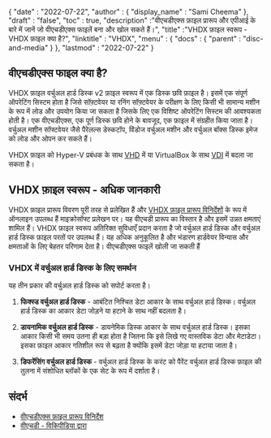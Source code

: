 {
  "date" : "2022-07-22",
  "author" : {
    "display_name" : "Sami Cheema"
},
  "draft" : "false",
   "toc" : true,
  "description" :"वीएचडीएक्स फ़ाइल प्रारूप और एपीआई के बारे में जानें जो वीएचडीएक्स फाइलें बना और खोल सकते हैं।",
  "title" :"VHDX फ़ाइल स्वरूप - VHDX फ़ाइल क्या है?",
  "linktitle" : "VHDX",
  "menu" : {
    "docs" : {
      "parent" : "disc-and-media"
}
},
  "lastmod" : "2022-07-22"
}

## वीएचडीएक्स फाइल क्या है?

VHDX फ़ाइल वर्चुअल हार्ड डिस्क v2 फ़ाइल स्वरूप में एक डिस्क छवि फ़ाइल है। इसमें एक संपूर्ण ऑपरेटिंग सिस्टम होता है जिसे सॉफ़्टवेयर या रनिंग सॉफ़्टवेयर के परीक्षण के लिए किसी भी सामान्य मशीन के रूप में लोड और उपयोग किया जा सकता है जिसके लिए एक विशिष्ट ऑपरेटिंग सिस्टम की आवश्यकता होती है। एक वीएचडीएक्स, एक पूर्ण डिस्क छवि होने के बावजूद, एक फ़ाइल में संग्रहीत किया जाता है। वर्चुअल मशीन सॉफ्टवेयर जैसे पैरेलल्स डेस्कटॉप, विंडोज वर्चुअल मशीन और वर्चुअल बॉक्स डिस्क इमेज को लोड और ओपन कर सकते हैं।

VHDX फ़ाइल को Hyper-V प्रबंधक के साथ [VHD](/hi/disc-and-media/vhd/) में या VirtualBox के साथ [VDI](/hi/disc-and-media/vdi/) में बदला जा सकता है।

## VHDX फ़ाइल स्वरूप - अधिक जानकारी

VHDX फ़ाइल प्रारूप विवरण पूरी तरह से प्रलेखित हैं और [VHDX फ़ाइल प्रारूप विनिर्देशों](https://learn.microsoft.com/en-us/openspecs/windows_protocols/ms-vhdx/83e061f8-f6e2-4de1-91bd-5d518a43d477) के रूप में ऑनलाइन उपलब्ध हैं माइक्रोसॉफ्ट प्रलेखन पर। यह वीएचडी प्रारूप का विस्तार है और इसमें उन्नत क्षमताएं शामिल हैं। VHDX फ़ाइल स्वरूप अतिरिक्त सुविधाएँ प्रदान करता है जो वर्चुअल हार्ड डिस्क और वर्चुअल हार्ड डिस्क फ़ाइल परतों पर उपलब्ध हैं। यह अधिक अनुकूलित है और भंडारण हार्डवेयर विन्यास और क्षमताओं के लिए बेहतर परिणाम देता है। वीएचडीएक्स फाइलें खोली जा सकती हैं

### VHDX में वर्चुअल हार्ड डिस्क के लिए समर्थन

यह तीन प्रकार की वर्चुअल हार्ड डिस्क को सपोर्ट करता है।

1. **फिक्स्ड वर्चुअल हार्ड डिस्क** - आबंटित निश्चित डेटा आकार के साथ वर्चुअल हार्ड डिस्क। वर्चुअल हार्ड डिस्क का आकार डेटा जोड़ने या हटाने के साथ नहीं बदलता है।

1. **डायनामिक वर्चुअल हार्ड डिस्क** - डायनेमिक डिस्क आकार के साथ वर्चुअल हार्ड डिस्क। इसका आकार किसी भी समय उतना ही बड़ा होता है जितना कि इसे लिखे गए वास्तविक डेटा और मेटाडेटा। इसका फ़ाइल आकार गतिशील रूप से बढ़ता है क्योंकि इसमें डेटा जोड़ा या हटाया जाता है।

1. **डिफरेंसिंग वर्चुअल हार्ड डिस्क** - वर्चुअल हार्ड डिस्क के करंट को पैरेंट वर्चुअल हार्ड डिस्क फ़ाइल की तुलना में संशोधित ब्लॉकों के एक सेट के रूप में दर्शाता है।

## संदर्भ

* [वीएचडीएक्स फ़ाइल प्रारूप विनिर्देश](https://learn.microsoft.com/en-us/openspecs/windows_protocols/ms-vhdx/83e061f8-f6e2-4de1-91bd-5d518a43d477)
* [वीएचडी - विकिपीडिया द्वारा](https://en.wikipedia.org/wiki/VHD_(file_format))

